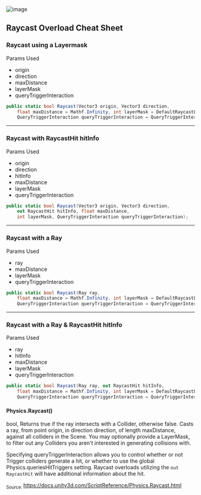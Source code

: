 ![image](https://user-images.githubusercontent.com/60554748/227697561-d0f41683-cff9-43ef-beba-72f1014d5268.png)

## Raycast Overload Cheat Sheet

### Raycast using a **Layermask**

Params Used
- origin
- direction
- maxDistance
- layerMask
- queryTriggerInteraction

```cs
public static bool Raycast(Vector3 origin, Vector3 direction,
    float maxDistance = Mathf.Infinity, int layerMask = DefaultRaycastLayers,
    QueryTriggerInteraction queryTriggerInteraction = QueryTriggerInteraction.UseGlobal);
```
---

### Raycast with **RaycastHit hitInfo**

Params Used
- origin
- direction
- hitInfo
- maxDistance
- layerMask
- queryTriggerInteraction

```cs
public static bool Raycast(Vector3 origin, Vector3 direction,
    out RaycastHit hitInfo, float maxDistance,
    int layerMask, QueryTriggerInteraction queryTriggerInteraction);
```
---

### Raycast with a **Ray**

Params Used
- ray
- maxDistance
- layerMask
- queryTriggerInteraction

```cs
public static bool Raycast(Ray ray,
    float maxDistance = Mathf.Infinity, int layerMask = DefaultRaycastLayers,
    QueryTriggerInteraction queryTriggerInteraction = QueryTriggerInteraction.UseGlobal);
```
---

### Raycast with a **Ray & RaycastHit hitInfo**

Params Used
- ray
- hitInfo
- maxDistance
- layerMask
- queryTriggerInteraction

```cs
public static bool Raycast(Ray ray, out RaycastHit hitInfo,
    float maxDistance = Mathf.Infinity, int layerMask = DefaultRaycastLayers,
    QueryTriggerInteraction queryTriggerInteraction = QueryTriggerInteraction.UseGlobal);
```

#### Physics.Raycast()
bool, Returns true if the ray intersects with a Collider, otherwise false.
Casts a ray, from point origin, in direction direction, of length maxDistance, against all colliders in the Scene.
You may optionally provide a LayerMask, to filter out any Colliders you aren't interested in generating collisions with.

Specifying queryTriggerInteraction allows you to control whether or not Trigger colliders generate a hit, or whether to use the global Physics.queriesHitTriggers setting. Raycast overloads utilizing the `out RaycastHit` will have additional information about the hit.

<sub>Source: </sub>
https://docs.unity3d.com/ScriptReference/Physics.Raycast.html
